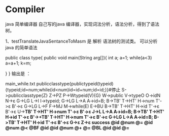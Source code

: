 # Compiler
java 简单编译器
自己写的java 编译器，实现词法分析，语法分析，得到了语法树。

1、testTranslateJavaSentanceToMasm 是 解析 语法树的测试类。
可以分析 java 的简单语法

public class type{
public void main(String arg[]){	
int a;
a=1;
while(a<3) a=a+1;
k=m;


}
}
输出是 ：

 main_while.txt
publicclasstype{publictypeid(typeid){typeid;id=num;while(id<num)id=id+num;id=id;}}#停止
S->publicclasstype{Z}
Z->PZ
P->Wtypeid(V){G}
W->public
V->typeO
O->idN
N->ε
G->LG
L->I
I->typeid;
G->LG
L->A
A->id=B;
B->TB'
T->HT'
H->num
T'->ε
B'->ε
G->LG
L->F
F->MJ
M->while(E)
E->BU
B->TB'
T->HT'
H->id
T'->ε
B'->ε
U-><B
B->TB'
T->HT'
H->num
T'->ε
B'->ε
J->L
L->A
A->id=B;
B->TB'
T->HT'
H->id
T'->ε
B'->+TB'
T->HT'
H->num
T'->ε
B'->ε
G->LG
L->A
A->id=B;
B->TB'
T->HT'
H->id
T'->ε
B'->ε
G->ε
Z->ε
success
@id
@num
@=
@id
@num
@<
@BF
@id
@id
@num
@+
@=
@BL
@id
@id
@=

